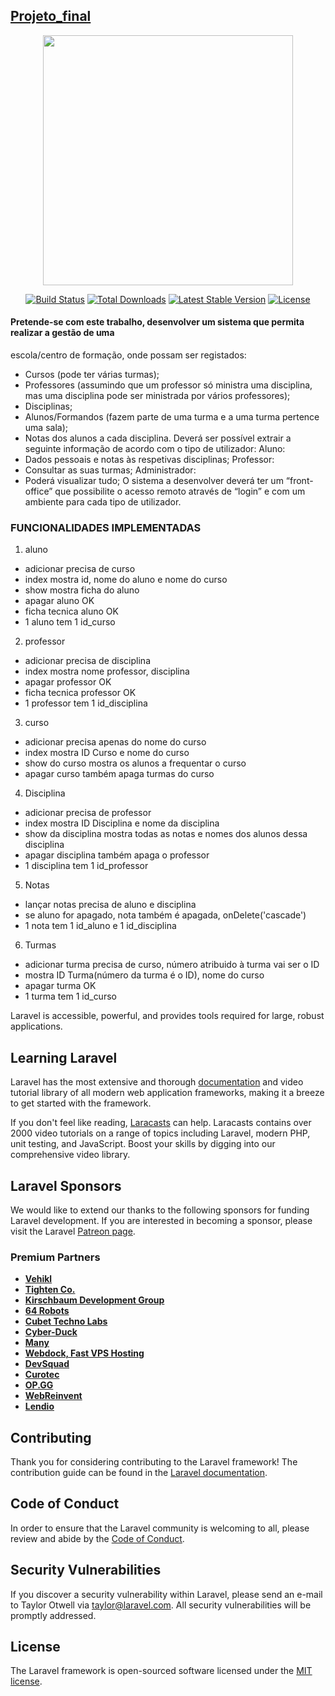 

## [Projeto_final](http://enos-alfa.herokuapp.com/)

<p align="center"><a href="http://enos-alfa.herokuapp.com/" target="_blank"><img src="https://raw.githubusercontent.com/laravel/art/master/logo-lockup/5%20SVG/2%20CMYK/1%20Full%20Color/laravel-logolockup-cmyk-red.svg" width="400"></a></p>

<p align="center">
<a href="https://travis-ci.org/laravel/framework"><img src="https://travis-ci.org/laravel/framework.svg" alt="Build Status"></a>
<a href="https://packagist.org/packages/laravel/framework"><img src="https://img.shields.io/packagist/dt/laravel/framework" alt="Total Downloads"></a>
<a href="https://packagist.org/packages/laravel/framework"><img src="https://img.shields.io/packagist/v/laravel/framework" alt="Latest Stable Version"></a>
<a href="https://packagist.org/packages/laravel/framework"><img src="https://img.shields.io/packagist/l/laravel/framework" alt="License"></a>
</p>

#### Pretende-se com este trabalho, desenvolver um sistema que permita realizar a gestão de uma
escola/centro de formação, onde possam ser registados:
- Cursos (pode ter várias turmas);
- Professores (assumindo que um professor só ministra uma disciplina, mas uma
disciplina pode ser ministrada por vários professores);
- Disciplinas;
- Alunos/Formandos (fazem parte de uma turma e a uma turma pertence uma sala);
- Notas dos alunos a cada disciplina.
Deverá ser possível extrair a seguinte informação de acordo com o tipo de utilizador:
Aluno:
- Dados pessoais e notas às respetivas disciplinas;
Professor:
- Consultar as suas turmas;
Administrador:
- Poderá visualizar tudo;
O sistema a desenvolver deverá ter um “front-office” que possibilite o acesso remoto através
de “login” e com um ambiente para cada tipo de utilizador.

### FUNCIONALIDADES IMPLEMENTADAS 
1. aluno 
 - adicionar precisa de curso
 - index mostra id, nome do aluno e nome do curso
 - show mostra ficha do aluno
 - apagar aluno OK
 - ficha tecnica aluno OK
 - 1 aluno tem 1 id_curso

2. professor 
 - adicionar precisa de disciplina
 - index mostra nome professor, disciplina
 - apagar professor OK
 - ficha tecnica professor OK
 - 1 professor tem 1 id_disciplina

3. curso 
 - adicionar precisa apenas do nome do curso
 - index mostra ID Curso e nome do curso
 - show do curso mostra os alunos a frequentar o curso
 - apagar curso também apaga turmas do curso



4. Disciplina 
 - adicionar precisa de professor
 - index mostra ID Disciplina e nome da disciplina
 - show da disciplina mostra todas as notas e nomes dos alunos dessa disciplina
 - apagar disciplina também apaga o professor
 - 1 disciplina tem 1 id_professor


5. Notas
 - lançar notas precisa de aluno e disciplina
 - se aluno for apagado, nota também é apagada, onDelete('cascade')
 - 1 nota tem 1 id_aluno e 1 id_disciplina

6. Turmas
 - adicionar turma precisa de curso, número atribuido à turma vai ser o ID
 - mostra ID Turma(número da turma é o ID), nome do curso
 - apagar turma OK
 - 1 turma tem 1 id_curso




Laravel is accessible, powerful, and provides tools required for large, robust applications.

## Learning Laravel

Laravel has the most extensive and thorough [documentation](https://laravel.com/docs) and video tutorial library of all modern web application frameworks, making it a breeze to get started with the framework.

If you don't feel like reading, [Laracasts](https://laracasts.com) can help. Laracasts contains over 2000 video tutorials on a range of topics including Laravel, modern PHP, unit testing, and JavaScript. Boost your skills by digging into our comprehensive video library.

## Laravel Sponsors

We would like to extend our thanks to the following sponsors for funding Laravel development. If you are interested in becoming a sponsor, please visit the Laravel [Patreon page](https://patreon.com/taylorotwell).

### Premium Partners

- **[Vehikl](https://vehikl.com/)**
- **[Tighten Co.](https://tighten.co)**
- **[Kirschbaum Development Group](https://kirschbaumdevelopment.com)**
- **[64 Robots](https://64robots.com)**
- **[Cubet Techno Labs](https://cubettech.com)**
- **[Cyber-Duck](https://cyber-duck.co.uk)**
- **[Many](https://www.many.co.uk)**
- **[Webdock, Fast VPS Hosting](https://www.webdock.io/en)**
- **[DevSquad](https://devsquad.com)**
- **[Curotec](https://www.curotec.com/services/technologies/laravel/)**
- **[OP.GG](https://op.gg)**
- **[WebReinvent](https://webreinvent.com/?utm_source=laravel&utm_medium=github&utm_campaign=patreon-sponsors)**
- **[Lendio](https://lendio.com)**

## Contributing

Thank you for considering contributing to the Laravel framework! The contribution guide can be found in the [Laravel documentation](https://laravel.com/docs/contributions).

## Code of Conduct

In order to ensure that the Laravel community is welcoming to all, please review and abide by the [Code of Conduct](https://laravel.com/docs/contributions#code-of-conduct).

## Security Vulnerabilities

If you discover a security vulnerability within Laravel, please send an e-mail to Taylor Otwell via [taylor@laravel.com](mailto:taylor@laravel.com). All security vulnerabilities will be promptly addressed.

## License

The Laravel framework is open-sourced software licensed under the [MIT license](https://opensource.org/licenses/MIT).
